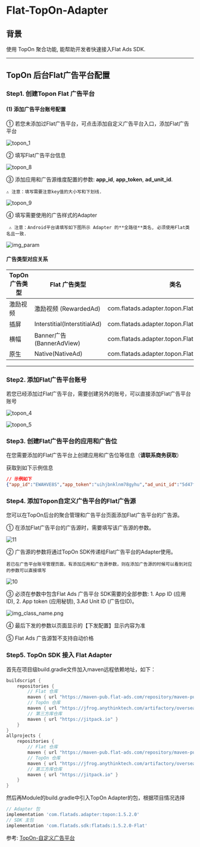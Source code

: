 # Flat-TopOn-Adapter

## 背景

使用 TopOn 聚合功能, 能帮助开发者快速接入Flat Ads SDK.

---

## TopOn 后台Flat广告平台配置

### Step1. 创建Topon Flat 广告平台

#### (1) 添加广告平台账号配置

① 若您未添加过Flat广告平台，可点击添加自定义广告平台入口，添加Flat广告平台

![topon_1](res/topon_1.png)

② 填写Flat广告平台信息

![topon_8](res/topon_8.png)

③ 添加应用和广告源维度配置的参数: **app_id**, **app_token**, **ad_unit_id**.

```
⚠️ 注意：填写需要注意key值的大小写和下划线.
```

![topon_9](res/topon_9.png)

④ 填写需要使用的广告样式的Adapter

```
 ⚠️ 注意：Android平台请填写如下图所示 Adapter 的**全路径**类名, 必须使用Flat类名且一致.
```

![img_param](res/img_param.png)

#### 广告类型对应关系

|TopOn 广告类型|Flat 广告类型|类名|是否支持Bidding|                    
|-|-|-|-|
|激励视频| 激励视频 (RewardedAd)|com.flatads.adapter.topon.FlatRewardAdapter|否 |
|插屏| Interstitial(InterstitialAd)|com.flatads.adapter.topon.FlatInterstitialAdapter|否 |
|横幅| Banner广告(BannerAdView)|com.flatads.adapter.topon.FlatBannerAdapter|否 |
|原生| Native(NativeAd)|com.flatads.adapter.topon.FlatNativeAdapter|否 |
---


### Step2. 添加Flat广告平台账号

若您已经添加过Flat广告平台，需要创建另外的账号，可以直接添加Flat广告平台账号

![topon_4](res/topon_4.png)

![topon_5](res/topon_5.png)

### Step3. 创建Flat广告平台的应用和广告位

在您需要添加的Flat广告平台上创建应用和广告位等信息（**请联系商务获取**）

获取到如下示例信息

```json 
// 示例如下
{"app_id":"EWAHVE8S","app_token":"uihjbnklnm78gyhu","ad_unit_id":"5d47fad0-b7a4-11eb-80ed-032568831082"}
```

### Step4. 添加Topon自定义广告平台的Flat广告源

您可以在TopOn后台的聚合管理和广告平台页面添加Flat广告平台的广告源。

① 在添加Flat广告平台的广告源时，需要填写该广告源的参数。

![11](res/topon_11.png)

② 广告源的参数将通过TopOn SDK传递给Flat广告平台的Adapter使用。

```
若已在广告平台账号管理页面，有添加应用和广告源参数，则在添加广告源的时候可以看到对应的参数可以直接填写
```

![10](res/topon_10.png)

③ 必须在参数中包含Flat Ads 广告平台 SDK需要的全部参数: 1. App ID (应用ID), 2. App token (应用秘钥), 3.Ad Unit ID (广告位ID)。

![img_class_name.png](res/img_class_name.png)


④ 最后下发的参数以页面显示的【下发配置】显示内容为准

⑤ Flat Ads 广告源暂不支持自动价格

### Step5. TopOn SDK 接入 Flat Adapter 

首先在项目级build.gradle文件加入maven远程依赖地址，如下：
```groovy
buildscript {
    repositories {
        // Flat 仓库
        maven { url "https://maven-pub.flat-ads.com/repository/maven-public/"}
        // TopOn 仓库
        maven { url "https://jfrog.anythinktech.com/artifactory/overseas_sdk"}
        // 第三方库仓库
        maven { url "https://jitpack.io" }
    }
}
allprojects {
    repositories {
        // Flat 仓库
        maven { url "https://maven-pub.flat-ads.com/repository/maven-public/"}
        // TopOn 仓库
        maven { url "https://jfrog.anythinktech.com/artifactory/overseas_sdk"}
        // 第三方库仓库
        maven { url "https://jitpack.io" }
    }
}


```
然后再Module的build.gradle中引入TopOn Adapter的包，根据项目情况选择
```groovy
// Adapter 包
implementation 'com.flatads.adapter:topon:1.5.2.0'
// SDK 主包
implementation 'com.flatads.sdk:flatads:1.5.2.0-Flat'

```


参考: [TopOn-自定义广告平台](https://newdocs.toponad.com/docs/fRMh7C)